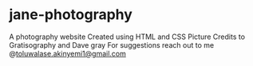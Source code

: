 # jane-photography
A photography website
Created using HTML and CSS
Picture Credits to Gratisography and Dave gray 
For suggestions reach out to me @toluwalase.akinyemi1@gmail.com 
